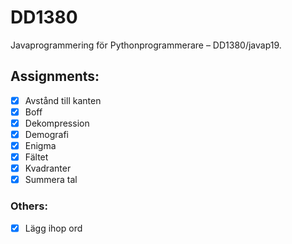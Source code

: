 # DD1380
Javaprogrammering för Pythonprogrammerare – DD1380/javap19.

## Assignments:
- [x] Avstånd till kanten
- [x] Boff
- [x] Dekompression
- [x] Demografi
- [x] Enigma
- [x] Fältet
- [x] Kvadranter
- [x] Summera tal

### Others:
- [x] Lägg ihop ord
